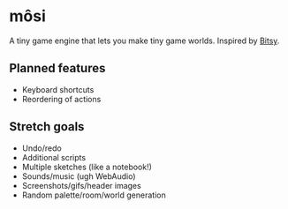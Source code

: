 # môsi

A tiny game engine that lets you make tiny game worlds. Inspired by [Bitsy](https://github.com/le-doux/bitsy).

## Planned features
- Keyboard shortcuts
- Reordering of actions

## Stretch goals
- Undo/redo
- Additional scripts
- Multiple sketches (like a notebook!)
- Sounds/music (ugh WebAudio)
- Screenshots/gifs/header images
- Random palette/room/world generation